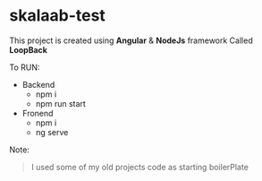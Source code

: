 # skalaab-test
 
This project is created using **Angular** & **NodeJs** framework Called **LoopBack**

To RUN:
* Backend
  * npm i
  * npm run start
* Fronend
  * npm i
  * ng serve
  
Note:
> I used some of my old projects code as starting boilerPlate
